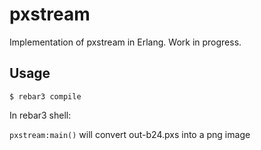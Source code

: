 # pxstream

Implementation of pxstream in Erlang. Work in progress.

## Usage

`$ rebar3 compile`

In rebar3 shell:

`pxstream:main()` will convert out-b24.pxs into a png image

